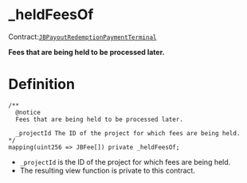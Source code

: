 # _heldFeesOf

Contract:[`JBPayoutRedemptionPaymentTerminal`](/protocol/api/contracts/or-abstract/jbpayoutredemptionpaymentterminal/README.md)​‌

**Fees that are being held to be processed later.** 

# Definition

```solidity
/**
  @notice
  Fees that are being held to be processed later.

  _projectId The ID of the project for which fees are being held.
*/
mapping(uint256 => JBFee[]) private _heldFeesOf;
```

* `_projectId` is the ID of the project for which fees are being held.
* The resulting view function is private to this contract.
